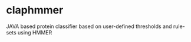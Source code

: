 # claphmmer
JAVA based protein classifier based on user-defined thresholds and rule-sets using HMMER
